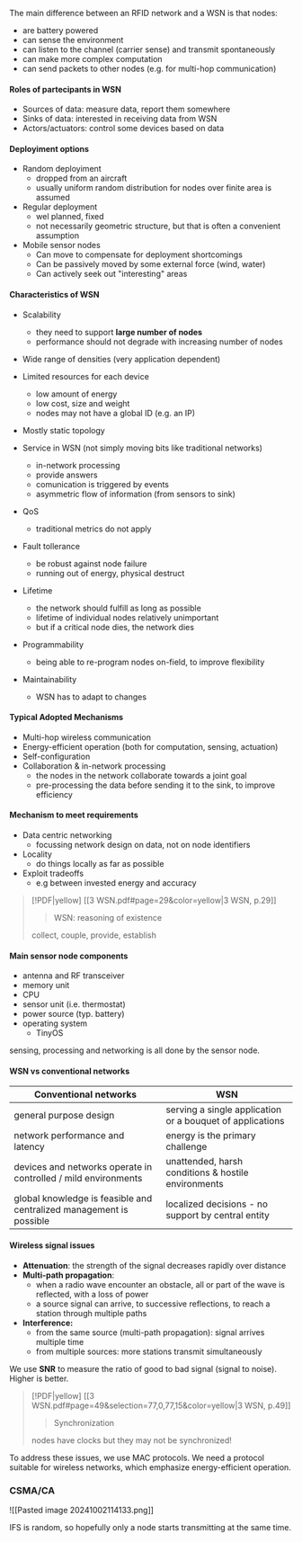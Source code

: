 The main difference between an RFID network and a WSN is that nodes:
- are battery powered
- can sense the environment
- can listen to the channel (carrier sense) and transmit spontaneously
- can make more complex computation
- can send packets to other nodes (e.g. for multi-hop communication)

#### Roles of partecipants in WSN
- Sources of data: measure data, report them somewhere
- Sinks of data: interested in receiving data from WSN
- Actors/actuators: control some devices based on data

#### Deployiment options
- Random deployiment
	- dropped from an aircraft
	- usually uniform random distribution for nodes over finite area is assumed
- Regular deployment
	- wel planned, fixed
	- not necessarily geometric structure, but that is often a convenient assumption
- Mobile sensor nodes
	- Can move to compensate for deployment shortcomings
	- Can be passively moved by some external force (wind, water)
	- Can actively seek out "interesting" areas
#### Characteristics of WSN
- Scalability
	- they need to support **large number of nodes**
	- performance should not degrade with increasing number of nodes
- Wide range of densities (very application dependent)
- Limited resources for each device
	- low amount of energy
	- low cost, size and weight
	- nodes may not have a global ID (e.g. an IP)
- Mostly static topology

- Service in WSN (not simply moving bits like traditional networks)
	- in-network processing
	- provide answers
	- comunication is triggered by events
	- asymmetric flow of information (from sensors to sink)
- QoS
	- traditional metrics do not apply
- Fault tollerance
	- be robust against node failure
	- running out of energy, physical destruct
- Lifetime
	- the network should fulfill as long as possible
	- lifetime of individual nodes relatively unimportant
	- but if a critical node dies, the network dies
- Programmability
	- being able to re-program nodes on-field, to improve flexibility
- Maintainability
	- WSN has to adapt to changes

#### Typical Adopted Mechanisms
- Multi-hop wireless communication
- Energy-efficient operation (both for computation, sensing, actuation)
- Self-configuration
- Collaboration & in-network processing
	- the nodes in the network collaborate towards a joint goal
	- pre-processing the data before sending it to the sink, to improve efficiency

#### Mechanism to meet requirements
- Data centric networking
	- focussing network design on data, not on node identifiers
- Locality
	- do things locally as far as possible
- Exploit tradeoffs
	- e.g between invested energy and accuracy

> [!PDF|yellow] [[3 WSN.pdf#page=29&color=yellow|3 WSN, p.29]]
> > WSN: reasoning of existence
> 
> collect, couple, provide, establish
#### Main sensor node components
- antenna and RF transceiver
- memory unit
- CPU
- sensor unit (i.e. thermostat)
- power source (typ. battery)
- operating system
	- TinyOS

sensing, processing and networking is all done by the sensor node.

#### WSN vs conventional networks

| **Conventional networks**                                           | **WSN**                                                   |
| ------------------------------------------------------------------- | --------------------------------------------------------- |
| general purpose design                                              | serving a single application or a bouquet of applications |
| network performance and latency                                     | energy is the primary challenge                           |
| devices and networks operate in controlled / mild environments      | unattended, harsh conditions & hostile environments       |
| global knowledge is feasible and centralized management is possible | localized decisions - no support by central entity        |
#### Wireless signal issues
- **Attenuation**: the strength of the signal decreases rapidly over distance
- **Multi-path propagation**:
	- when a radio wave encounter an obstacle, all or part of the wave is reflected, with a loss of power
	- a source signal can arrive, to successive reflections, to reach a station through multiple paths
- **Interference:**
	- from the same source (multi-path propagation): signal arrives multiple time
	- from multiple sources: more stations transmit simultaneously

We use **SNR** to measure the ratio of good to bad signal (signal to noise). Higher is better.

> [!PDF|yellow] [[3 WSN.pdf#page=49&selection=77,0,77,15&color=yellow|3 WSN, p.49]]
> > Synchronization
> 
> nodes have clocks but they may not be synchronized!

To address these issues, we use MAC protocols. We need a protocol suitable for wireless networks, which emphasize energy-efficient operation.
### CSMA/CA
![[Pasted image 20241002114133.png]]

IFS is random, so hopefully only a node starts transmitting at the same time.